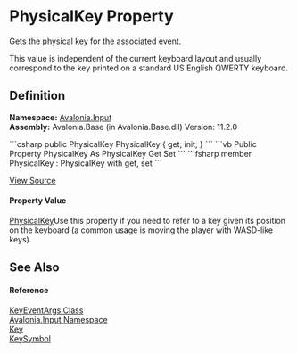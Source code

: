 # PhysicalKey Property



Gets the physical key for the associated event.

This value is independent of the current keyboard layout and usually correspond to the key printed on a standard US English QWERTY keyboard.




## Definition
**Namespace:** <a href="N_Avalonia_Input">Avalonia.Input</a>  
**Assembly:** Avalonia.Base (in Avalonia.Base.dll) Version: 11.2.0

<Tabs groupId="api-code-preview">
<TabItem value="csharp" label="C#">
```csharp
public PhysicalKey PhysicalKey { get; init; }
```
</TabItem>
<TabItem value="vb" label="VB">
```vb
Public Property PhysicalKey As PhysicalKey
	Get
	Set
```
</TabItem>
<TabItem value="fsharp" label="F#">
```fsharp
member PhysicalKey : PhysicalKey with get, set
```
</TabItem>
</Tabs>



<a href="https://github.com/AvaloniaUI/Avalonia/tree/master/src/Avalonia.Base/Input/KeyEventArgs.cs#L56" title="View the source code">View Source</a>



#### Property Value
<a href="T_Avalonia_Input_PhysicalKey">PhysicalKey</a>Use this property if you need to refer to a key given its position on the keyboard (a common usage is moving the player with WASD-like keys).

## See Also


#### Reference
<a href="T_Avalonia_Input_KeyEventArgs">KeyEventArgs Class</a>  
<a href="N_Avalonia_Input">Avalonia.Input Namespace</a>  
<a href="P_Avalonia_Input_KeyEventArgs_Key">Key</a>  
<a href="P_Avalonia_Input_KeyEventArgs_KeySymbol">KeySymbol</a>  


